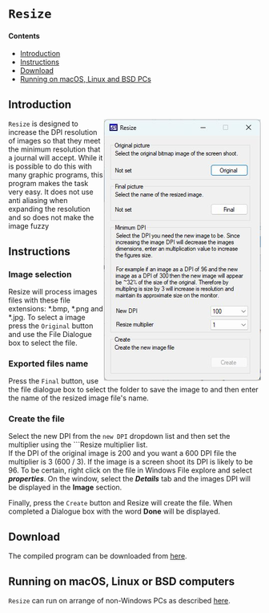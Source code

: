 #  ```Resize```

#### Contents
- [Introduction](#Introduction)
- [Instructions](#instructions)
- [Download](#download)
- [Running on macOS, Linux and BSD PCs](#running-on-macos-linux-or-bsd-computers)

## Introduction

<img align="right" src="images/intro.jpg">

```Resize``` is designed to increase the DPI resolution of images so that they meet the minimum resolution that a journal will accept. While it is possible to do this with many graphic programs, this program makes the task very easy. It does not use anti aliasing when expanding the resolution and so does not make the image fuzzy

## Instructions

### Image selection

Resize will process images files with these file extensions: *.bmp, *.png and *.jpg. To select a image press the ```Original``` button and use the File Dialogue box to select the file.

### Exported files name

Press the ```Final``` button, use the file dialogue box to select the folder to save the image to and then enter the name of the resized image file's name.

### Create the file

Select the new DPI from the ```new DPI``` dropdown list and then set the multiplier using the ```Resize multiplier list.  
If the DPI of the original image is 200 and you want a 600 DPI file the multiplier is 3 (600 / 3). If the image is a screen shoot its DPI is likely to be 96. To be certain, right click on the file in Windows File explore and select ***properties***. On the window, select the ***Details*** tab and the images DPI will be displayed in the **Image** section.

Finally, press the ```Create``` button and Resize will create the file. When completed a Dialogue box with the word __Done__ will be displayed.

## Download

The compiled program can be downloaded from [here](program/).

## Running on macOS, Linux or BSD computers

```Resize``` can run on arrange of non-Windows PCs as described [here](Running_Linux_and_macOS/README.md).

